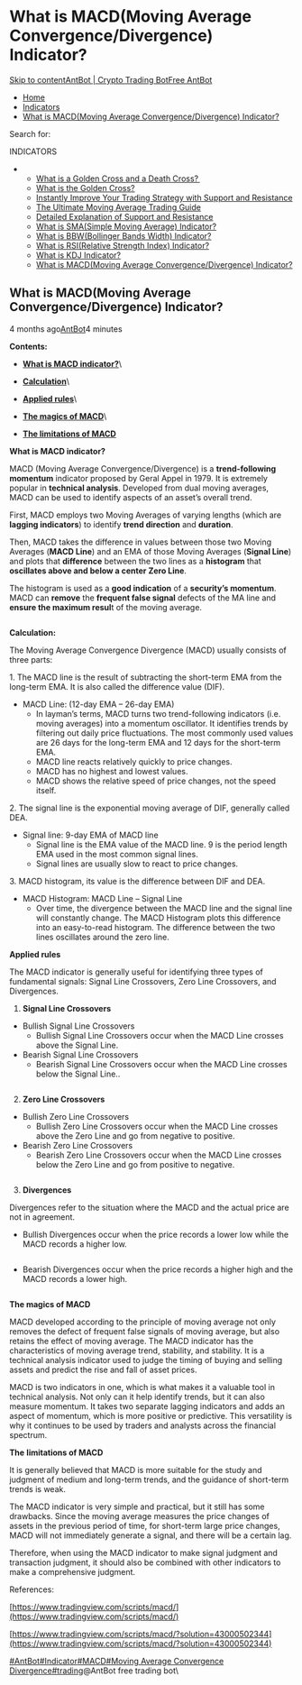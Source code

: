 # What is MACD(Moving Average Convergence/Divergence) Indicator?

[Skip to content](https://www.antrade.io/guide/docs/en/macd-indicator/#content)[AntBot | Crypto Trading Bot](https://www.antrade.io/guide/docs/en/)[Free AntBot](https://antrade.io/)

* [Home](https://www.antrade.io/guide/docs/en)
* [Indicators](https://www.antrade.io/guide/docs/en/indicators/)
* [What is MACD(Moving Average Convergence/Divergence) Indicator?](https://www.antrade.io/guide/docs/en/macd-indicator/)

Search for:

INDICATORS

*
  * [What is a Golden Cross and a Death Cross? ](https://www.antrade.io/guide/docs/en/what-is-a-golden-cross-and-a-death-cross/)
  * [What is the Golden Cross?](https://www.antrade.io/guide/docs/en/what-is-the-golden-cross/)
  * [Instantly Improve Your Trading Strategy with Support and Resistance](https://www.antrade.io/guide/docs/en/instantly-improve-your-trading-strategy-with-support-and-resistance/)
  * [The Ultimate Moving Average Trading Guide](https://www.antrade.io/guide/docs/en/the-ultimate-moving-average-trading-guide/)
  * [Detailed Explanation of Support and Resistance](https://www.antrade.io/guide/docs/en/support-resistance/)
  * [What is SMA(Simple Moving Average) Indicator?](https://www.antrade.io/guide/docs/en/ma-indicator/)
  * [What is BBW(Bollinger Bands Width) Indicator?](https://www.antrade.io/guide/docs/en/bbw-indicator/)
  * [What is RSI(Relative Strength Index) Indicator?](https://www.antrade.io/guide/docs/en/rsi-indicator/)
  * [What is KDJ Indicator?](https://www.antrade.io/guide/docs/en/kdj-indicator/)
  * [What is MACD(Moving Average Convergence/Divergence) Indicator?](https://www.antrade.io/guide/docs/en/macd-indicator/)

## What is MACD(Moving Average Convergence/Divergence) Indicator?

4 months ago[AntBot](https://www.antrade.io/guide/docs/en/author/antbot/)4 minutes

**Contents:**

* [**What is MACD indicator?**](https://www.antrade.io/guide/docs/en/macd-indicator/#WhatisMACDindicator?)\

* [**Calculation**](https://www.antrade.io/guide/docs/en/macd-indicator/#Calculation)\

* [**Applied rules**](https://www.antrade.io/guide/docs/en/macd-indicator/#Appliedrules)\

* [**The magics of MACD**](https://www.antrade.io/guide/docs/en/macd-indicator/#ThemagicsofMACD)\

* [**The limitations of MACD**](https://www.antrade.io/guide/docs/en/macd-indicator/#ThelimitationsofMACD)

**What is MACD indicator?**

MACD (Moving Average Convergence/Divergence) is a **trend-following momentum** indicator proposed by Geral Appel in 1979. It is extremely popular in **technical analysis**. Developed from dual moving averages, MACD can be used to identify aspects of an asset’s overall trend.

First, MACD employs two Moving Averages of varying lengths (which are **lagging indicators**) to identify **trend direction** and **duration**.&#x20;

Then, MACD takes the difference in values between those two Moving Averages (**MACD Line**) and an EMA of those Moving Averages (**Signal Line**) and plots that **difference** between the two lines as a **histogram** that **oscillates above and below a center Zero Line**.

The histogram is used as a **good indication** of a **security’s momentum**. MACD can **remove** the **frequent false signal** defects of the MA line and **ensure the maximum resul**t of the moving average.

<figure><img src="https://antrade.io/guide/docs/en/wp-content/uploads/2022/11/MACD.jpg" alt=""><figcaption></figcaption></figure>

**Calculation:**

The Moving Average Convergence Divergence (MACD) usually consists of three parts:

1\. The MACD line is the result of subtracting the short-term EMA from the long-term EMA. It is also called the difference value (DIF).

* MACD Line: (12-day EMA – 26-day EMA)
  * In layman’s terms, MACD turns two trend-following indicators (i.e. moving averages) into a momentum oscillator. It identifies trends by filtering out daily price fluctuations. The most commonly used values ​​are 26 days for the long-term EMA and 12 days for the short-term EMA.
  * MACD line reacts relatively quickly to price changes.
  * MACD has no highest and lowest values.
  * MACD shows the relative speed of price changes, not the speed itself.

2\. The signal line is the exponential moving average of DIF, generally called DEA.

* Signal line: 9-day EMA of MACD line
  * Signal line is the EMA value of the MACD line. 9 is the period length EMA used in the most common signal lines.
  * Signal lines are usually slow to react to price changes.

3\. MACD histogram, its value is the difference between DIF and DEA.

* MACD Histogram: MACD Line – Signal Line
  * Over time, the divergence between the MACD line and the signal line will constantly change. The MACD Histogram plots this difference into an easy-to-read histogram. The difference between the two lines oscillates around the zero line.

**Applied rules**

The MACD indicator is generally useful for identifying three types of fundamental signals: Signal Line Crossovers, Zero Line Crossovers, and Divergences.

1. **Signal Line Crossovers**

* Bullish Signal Line Crossovers
  * Bullish Signal Line Crossovers occur when the MACD Line crosses above the Signal Line.
* Bearish Signal Line Crossovers
  * Bearish Signal Line Crossovers occur when the MACD Line crosses below the Signal Line..

<figure><img src="https://antrade.io/guide/docs/en/wp-content/uploads/2022/11/KANZHANG-KANDIE.jpg" alt=""><figcaption></figcaption></figure>

2. **Zero Line Crossovers**

* Bullish Zero Line Crossovers
  * Bullish Zero Line Crossovers occur when the MACD Line crosses above the Zero Line and go from negative to positive.
* Bearish Zero Line Crossovers
  * Bearish Zero Line Crossovers occur when the MACD Line crosses below the Zero Line and go from positive to negative.

<figure><img src="https://antrade.io/guide/docs/en/wp-content/uploads/2022/11/LINIXANJIAOCHA.jpg" alt=""><figcaption></figcaption></figure>

3. **Divergences**

Divergences refer to the situation where the MACD and the actual price are not in agreement.

* Bullish Divergences occur when the price records a lower low while the MACD records a higher low.

<figure><img src="https://antrade.io/guide/docs/en/wp-content/uploads/2022/11/Bullish-Divergence.jpg" alt=""><figcaption></figcaption></figure>

* Bearish Divergences occur when the price records a higher high and the MACD records a lower high.

<figure><img src="https://antrade.io/guide/docs/en/wp-content/uploads/2022/11/Bearish-Divergence.jpg" alt=""><figcaption></figcaption></figure>

**The magics of MACD**

MACD developed according to the principle of moving average not only removes the defect of frequent false signals of moving average, but also retains the effect of moving average. The MACD indicator has the characteristics of moving average trend, stability, and stability. It is a technical analysis indicator used to judge the timing of buying and selling assets and predict the rise and fall of asset prices.

MACD is two indicators in one, which is what makes it a valuable tool in technical analysis. Not only can it help identify trends, but it can also measure momentum. It takes two separate lagging indicators and adds an aspect of momentum, which is more positive or predictive. This versatility is why it continues to be used by traders and analysts across the financial spectrum.

**The** **limitations of MACD**

It is generally believed that MACD is more suitable for the study and judgment of medium and long-term trends, and the guidance of short-term trends is weak.

The MACD indicator is very simple and practical, but it still has some drawbacks. Since the moving average measures the price changes of assets in the previous period of time, for short-term large price changes, MACD will not immediately generate a signal, and there will be a certain lag.

Therefore, when using the MACD indicator to make signal judgment and transaction judgment, it should also be combined with other indicators to make a comprehensive judgment.

References:

[https://www.tradingview.com/scripts/macd/](https://www.tradingview.com/scripts/macd/)

[https://www.tradingview.com/scripts/macd/?solution=43000502344](https://www.tradingview.com/scripts/macd/?solution=43000502344)

[#AntBot](https://www.antrade.io/guide/docs/en/tag/antbot/)[#Indicator](https://www.antrade.io/guide/docs/en/tag/indicator/)[#MACD](https://www.antrade.io/guide/docs/en/tag/macd/)[#Moving Average Convergence Divergence](https://www.antrade.io/guide/docs/en/tag/moving-average-convergence-divergence/)[#trading](https://www.antrade.io/guide/docs/en/tag/trading/)@AntBot free trading bot\
